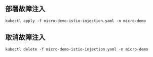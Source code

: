 ## 部署故障注入
```
kubectl apply -f micro-demo-istio-injection.yaml -n micro-demo
```

## 取消故障注入
```
kubectl delete -f micro-demo-istio-injection.yaml -n micro-demo
```